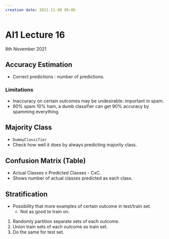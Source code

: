 ```yaml
---
creation date: 2021-11-08 09:06
---
```

#  AI1 Lecture 16
8th November 2021

## Accuracy Estimation
- Correct predictions : number of predictions.
### Limitations
- Inaccuracy on certain outcomes may be undesirable: important in spam.
- 90% spam 10% ham, a dumb classifier can get 90% accuracy by spamming everything.

## Majority Class
- `DummyClassifier`
- Check how well it does by always predicting majority class.

## Confusion Matrix (Table)
- Actual Classes x Predicted Classes - CxC.
- Shows number of actual classes predicted as each class.

## Stratification
- Possibility that more examples of certain outcome in test/train set.
	- Not as good to train on.
1. Randomly partition separate sets of each outcome.
2. Union train sets of each outcome as train set.
3. Do the same for test set.